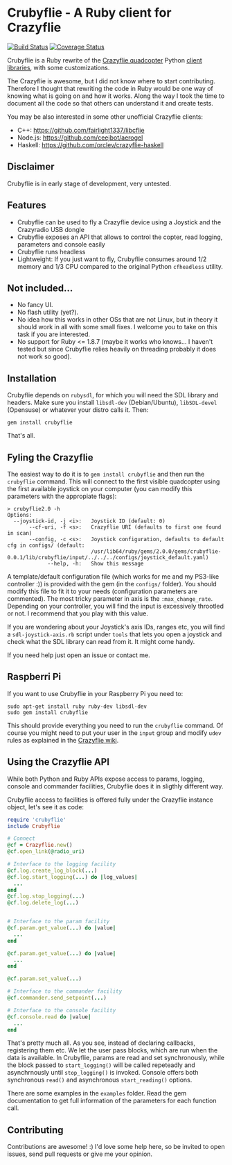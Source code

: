 Crubyflie - A Ruby client for Crazyflie
=======================================

[![Build Status](https://travis-ci.org/hsanjuan/crubyflie.png?branch=master)](https://travis-ci.org/hsanjuan/crubyflie) [![Coverage Status](https://coveralls.io/repos/hsanjuan/crubyflie/badge.png)](https://coveralls.io/r/hsanjuan/crubyflie)

Crubyflie is a Ruby rewrite of the [Crazyflie quadcopter](http://www.bitcraze.se/category/crazyflie/) Python [client libraries](https://bitbucket.org/bitcraze/crazyflie-pc-client), with some customizations.

The Crazyflie is awesome, but I did not know where to start contributing. Therefore I thought that rewriting the code in Ruby would be one way of knowing what is going on and how it works. Along the way I took the time to document all the code so that others can understand it and create tests.

You may be also interested in some other unofficial Crazyflie clients:

 * C++:     https://github.com/fairlight1337/libcflie
 * Node.js: https://github.com/ceejbot/aerogel
 * Haskell: https://github.com/orclev/crazyflie-haskell

Disclaimer
----------

Crubyflie is in early stage of development, very untested.

Features
--------

 * Crubyflie can be used to fly a Crazyflie device using a Joystick and the Crazyradio USB dongle
 * Crubyflie exposes an API that allows to control the copter, read logging, parameters and console easily
 * Crubyflie runs headless  
 * Lightweight: If you just want to fly, Crubyflie consumes around 1/2 memory and 1/3 CPU compared to the original Python `cfheadless` utility.

Not included...
----------------
 * No fancy UI.
 * No flash utility (yet?).
 * No idea how this works in other OSs that are not Linux, but in theory it should work in all with some small fixes. I welcome you to take on this task if you are interested.
 * No support for Ruby <= 1.8.7 (maybe it works who knows... I haven't tested but since Crubyflie relies heavily on threading probably it does not work so good).

Installation
------------

Crubyflie depends on `rubysdl`, for which you will need the SDL library and headers. Make sure you install `libsdl-dev` (Debian/Ubuntu), `libSDL-devel` (Opensuse) or whatever your distro calls it. Then:

    gem install crubyflie

That's all.

Fyling the Crazyflie
--------------------

The easiest way to do it is to `gem install crubyflie` and then run the `crubyflie` command. This will connect to the first visible quadcopter using the first available joystick on your computer (you can modify this parameters with the appropiate flags):

    > crubyflie2.0 -h
    Options:
      --joystick-id, -j <i>:   Joystick ID (default: 0)
           --cf-uri, -f <s>:   Crazyflie URI (defaults to first one found in scan)
           --config, -c <s>:   Joystick configuration, defaults to default cfg in configs/ (default:
                               /usr/lib64/ruby/gems/2.0.0/gems/crubyflie-0.0.1/lib/crubyflie/input/../../../configs/joystick_default.yaml)
                 --help, -h:   Show this message

A template/default configuration file (which works for me and my PS3-like controller :)) is provided with the gem (in the `configs/` folder). You should modify this file to fit it to your needs (configuration parameters are commented). The most tricky parameter in axis is the `:max_change_rate`. Depending on your controller, you will find the input is excessively throotled or not. I recommend that you play with this value.

If you are wondering about your Joystick's axis IDs, ranges etc, you will find a `sdl-joystick-axis.rb` script under `tools` that lets you open a joystick and check what the SDL library can read from it. It might come handy.

If you need help just open an issue or contact me.

Raspberri Pi
------------

If you want to use Crubyflie in your Raspberry Pi you need to:

    sudo apt-get install ruby ruby-dev libsdl-dev
    sudo gem install crubyflie

This should provide everything you need to run the `crubyflie` command. Of course you might need to put your user in the `input` group and modify `udev` rules as explained in the [Crazyflie wiki](http://wiki.bitcraze.se/projects:crazyflie:hacks:rasberrypi).

Using the Crazyflie API
-----------------------

While both Python and Ruby APIs expose access to params, logging, console and commander facilities, Crubyflie does it in sligthly different way.

Crubyflie access to facilities is offered fully under the Crazyflie instance object, let's see it as code:

```ruby
require 'crubyflie'
include Crubyflie

# Connect
@cf = Crazyflie.new()
@cf.open_link(@radio_uri)

# Interface to the logging facility
@cf.log.create_log_block(...)
@cf.log.start_logging(...) do |log_values|
  ...
end
@cf.log.stop_logging(...)
@cf.log.delete_log(...)


# Interface to the param facility
@cf.param.get_value(...) do |value|
  ...
end

@cf.param.get_value(...) do |value|
  ...
end

@cf.param.set_value(...)

# Interface to the commander facility
@cf.commander.send_setpoint(...)

# Interface to the console facility
@cf.console.read do |value|
  ...
end
```

That's pretty much all. As you see, instead of declaring callbacks, registering them etc. We let the user pass blocks, which are run when the data is available. 
In Crubyflie, params are read and set synchronously, while the block passed to `start_logging()` will be called repeteadly and asynchrnously until `stop_logging()` is invoked. Console offers both synchronous `read()` and asynchronous `start_reading()` options.

There are some examples in the `examples` folder. Read the gem documentation to get full information of the parameters for each function call.


Contributing
------------

Contributions are awesome! :) I'd love some help here, so be invited to open issues, send pull requests or give me your opinion.
